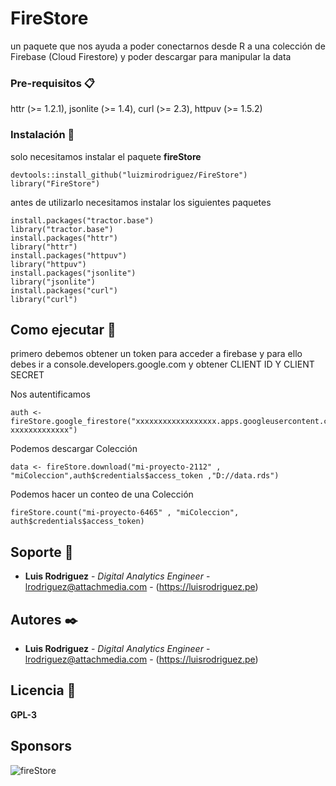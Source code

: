 # FireStore

un paquete que nos ayuda a poder conectarnos desde R a una colección de Firebase (Cloud Firestore)  y poder descargar para manipular la data 
 
 
### Pre-requisitos 📋

  httr (>= 1.2.1),
  jsonlite (>= 	1.4),
  curl (>= 2.3),
  httpuv (>= 1.5.2)





### Instalación 🔧

solo necesitamos instalar el paquete **fireStore**

```
devtools::install_github("luizmirodriguez/FireStore")
library("FireStore")
```

antes de utilizarlo necesitamos instalar los siguientes paquetes

```
install.packages("tractor.base")
library("tractor.base") 
install.packages("httr")
library("httr")
install.packages("httpuv")
library("httpuv")
install.packages("jsonlite")
library("jsonlite")
install.packages("curl")
library("curl")
```

## Como ejecutar 🔩

primero debemos obtener un token para acceder a firebase y para ello debes ir a console.developers.google.com  y obtener  CLIENT ID Y CLIENT SECRET 

Nos autentificamos
```
auth <- fireStore.google_firestore("xxxxxxxxxxxxxxxxxx.apps.googleusercontent.com","-xxxxxxxxxxxxx") 
```

Podemos descargar Colección
```
data <- fireStore.download("mi-proyecto-2112" , "miColeccion",auth$credentials$access_token ,"D://data.rds")
```

Podemos hacer un conteo de una Colección
```
fireStore.count("mi-proyecto-6465" , "miColeccion", auth$credentials$access_token)
```

## Soporte 📖

* **Luis Rodriguez** - *Digital Analytics Engineer* - <lrodriguez@attachmedia.com> - (https://luisrodriguez.pe) 

## Autores ✒️

* **Luis Rodriguez** - *Digital Analytics Engineer* - <lrodriguez@attachmedia.com> - (https://luisrodriguez.pe) 


## Licencia 📄

**GPL-3**

## Sponsors

![fireStore](https://image.prntscr.com/image/GZc4BL92SOix1qVBgiPVRg.png)

